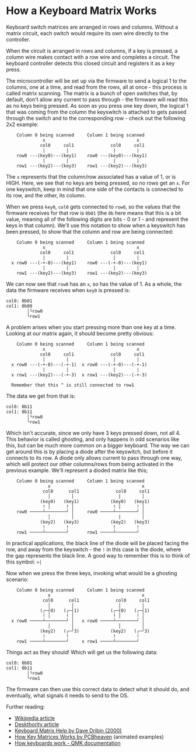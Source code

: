 # How a Keyboard Matrix Works

Keyboard switch matrices are arranged in rows and columns. Without a matrix circuit, each switch would require its own wire directly to the controller.

When the circuit is arranged in rows and columns, if a key is pressed, a column wire makes contact with a row wire and completes a circuit. The keyboard controller detects this closed circuit and registers it as a key press.

The microcontroller will be set up via the firmware to send a logical 1 to the columns, one at a time, and read from the rows, all at once - this process is called matrix scanning. The matrix is a bunch of open switches that, by default, don't allow any current to pass through - the firmware will read this as no keys being pressed. As soon as you press one key down, the logical 1 that was coming from the column the keyswitch is attached to gets passed through the switch and to the corresponding row - check out the following 2x2 example:

        Column 0 being scanned     Column 1 being scanned
                  x                                   x
                 col0     col1              col0     col1
                  |        |                 |        |
        row0 ---(key0)---(key1)    row0 ---(key0)---(key1)
                  |        |                 |        |
        row1 ---(key2)---(key3)    row1 ---(key2)---(key3)

The `x` represents that the column/row associated has a value of 1, or is HIGH. Here, we see that no keys are being pressed, so no rows get an `x`. For one keyswitch, keep in mind that one side of the contacts is connected to its row, and the other, its column.

When we press `key0`, `col0` gets connected to `row0`, so the values that the firmware receives for that row is `0b01` (the `0b` here means that this is a bit value, meaning all of the following digits are bits - 0 or 1 - and represent the keys in that column). We'll use this notation to show when a keyswitch has been pressed, to show that the column and row are being connected:

        Column 0 being scanned     Column 1 being scanned
                  x                                   x
                 col0     col1              col0     col1
                  |        |                 |        |
      x row0 ---(-+-0)---(key1)    row0 ---(-+-0)---(key1)
                  |        |                 |        |
        row1 ---(key2)---(key3)    row1 ---(key2)---(key3)

We can now see that `row0` has an `x`, so has the value of 1. As a whole, the data the firmware receives when `key0` is pressed is:

    col0: 0b01
    col1: 0b00
            │└row0
            └row1

A problem arises when you start pressing more than one key at a time. Looking at our matrix again, it should become pretty obvious:

        Column 0 being scanned     Column 1 being scanned
                  x                                   x
                 col0     col1              col0     col1
                  |        |                 |        |
      x row0 ---(-+-0)---(-+-1)  x row0 ---(-+-0)---(-+-1)
                  |        |                 |        |
      x row1 ---(key2)---(-+-3)  x row1 ---(key2)---(-+-3)

      Remember that this ^ is still connected to row1

The data we get from that is:

    col0: 0b11
    col1: 0b11
            │└row0
            └row1

Which isn't accurate, since we only have 3 keys pressed down, not all 4. This behavior is called ghosting, and only happens in odd scenarios like this, but can be much more common on a bigger keyboard. The way we can get around this is by placing a diode after the keyswitch, but before it connects to its row. A diode only allows current to pass through one way, which will protect our other columns/rows from being activated in the previous example. We'll represent a dioded matrix like this;

        Column 0 being scanned     Column 1 being scanned
                    x                                   x
                  col0      col1              col0     col1
                    │        │                 |        │
                 (key0)   (key1)            (key0)   (key1)
                  ! │      ! │               ! |      ! │
        row0 ─────┴────────┘ │     row0 ─────┴────────┘ │
                    │        │                 |        │
                 (key2)   (key3)            (key2)   (key3)
                  !        !                 !        !
        row1 ─────┴────────┘       row1 ─────┴────────┘

In practical applications, the black line of the diode will be placed facing the row, and away from the keyswitch - the `!` in this case is the diode, where the gap represents the black line. A good way to remember this is to think of this symbol: `>|`

Now when we press the three keys, invoking what would be a ghosting scenario:

        Column 0 being scanned     Column 1 being scanned
                    x                                   x
                  col0      col1              col0     col1
                    │        │                 │        │
                 (┌─┤0)   (┌─┤1)            (┌─┤0)   (┌─┤1)
                  ! │      ! │               ! │      ! │
      x row0 ─────┴────────┘ │   x row0 ─────┴────────┘ │
                    │        │                 │        │
                 (key2)   (┌─┘3)            (key2)   (┌─┘3)
                  !        !                 !        !
        row1 ─────┴────────┘     x row1 ─────┴────────┘

Things act as they should! Which will get us the following data:

    col0: 0b01
    col1: 0b11
            │└row0
            └row1

The firmware can then use this correct data to detect what it should do, and eventually, what signals it needs to send to the OS.

Further reading:
- [Wikipedia article](https://en.wikipedia.org/wiki/Keyboard_matrix_circuit)
- [Deskthority article](https://deskthority.net/wiki/Keyboard_matrix)
- [Keyboard Matrix Help by Dave Dribin (2000)](https://www.dribin.org/dave/keyboard/one_html/)
- [How Key Matrices Works by PCBheaven](https://pcbheaven.com/wikipages/How_Key_Matrices_Works/) (animated examples)
- [How keyboards work - QMK documentation](how_keyboards_work)
